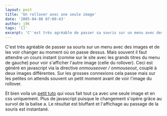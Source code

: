 ```yaml
---
layout: post
title: 'Un rollover avec une seule image'
date: '2005-04-08 07:09:43'
author: j0k
tags: '[]'
excerpt: 'C''est très agréable de passer sa souris sur un menu avec des images et de les voir changer au moment où on passe dessus. Mais souvent il faut attendre un cours instant (comme sur le site avec les grands titres du menu de gauche) pour voir s''afficher l''autre image (celle du rollover). Ceci est généré en javascript via la directive *onmouseover / onmouseout*, couplé à deux      ...'
---
```


C'est très agréable de passer sa souris sur un menu avec des images et de les voir changer au moment où on passe dessus. Mais souvent il faut attendre un cours instant (comme sur le site avec les grands titres du menu de gauche) pour voir s'afficher l'autre image (celle du rollover). Ceci est généré en javascript via la directive *onmouseover / onmouseout*, couplé à deux images différentes. Sur les grosses connexions cela passe mais sur les petites on attends souvent un petit moment avant de voir l'image du rollover.

Et bien voila un [petit tuto](http://css.alsacreations.com/Tutoriels-et-articles-divers/roll-over-css-image-unique) qui vous fait tout ça avec une seule image et en css uniquement. Plus de javascript puisque le changement s'opère grâce au survol de la balise a.   Le résultat est bluffant et l'affichage au passage de la souris est instantané.
